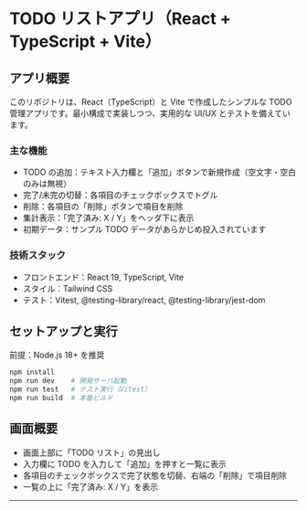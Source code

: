# TODO リストアプリ（React + TypeScript + Vite）

## アプリ概要

このリポジトリは、React（TypeScript）と Vite で作成したシンプルな TODO 管理アプリです。最小構成で実装しつつ、実用的な UI/UX とテストを備えています。

### 主な機能

- TODO の追加：テキスト入力欄と「追加」ボタンで新規作成（空文字・空白のみは無視）
- 完了/未完の切替：各項目のチェックボックスでトグル
- 削除：各項目の「削除」ボタンで項目を削除
- 集計表示：「完了済み: X / Y」をヘッダ下に表示
- 初期データ：サンプル TODO データがあらかじめ投入されています

### 技術スタック

- フロントエンド：React 19, TypeScript, Vite
- スタイル：Tailwind CSS
- テスト：Vitest, @testing-library/react, @testing-library/jest-dom

## セットアップと実行

前提：Node.js 18+ を推奨

```bash
npm install
npm run dev    # 開発サーバ起動
npm run test   # テスト実行（Vitest）
npm run build  # 本番ビルド
```

## 画面概要

- 画面上部に「TODO リスト」の見出し
- 入力欄に TODO を入力して「追加」を押すと一覧に表示
- 各項目のチェックボックスで完了状態を切替、右端の「削除」で項目削除
- 一覧の上に「完了済み: X / Y」を表示

---
